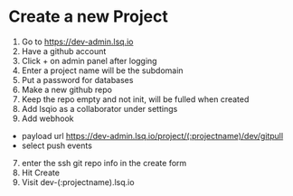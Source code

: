 Create a new Project
===

1. Go to https://dev-admin.lsq.io
2. Have a github account
3. Click + on admin panel after logging 
2. Enter a project name will be the subdomain 
3. Put a password for databases
4. Make a new github repo
5. Keep the repo empty and not init, will be fulled when created
5. Add lsqio as a collaborator under settings
6. Add webhook 
  * payload url https://dev-admin.lsq.io/project/(:projectname)/dev/gitpull
  * select push events
7. enter the ssh git repo info in the create form
8. Hit Create
9. Visit dev-(:projectname).lsq.io
